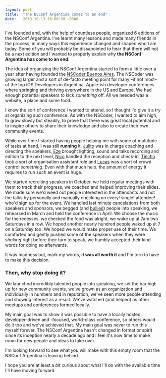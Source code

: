 ```yaml
---
layout: post
title:  "The NSConf Argentina comes to an end"
date:   2019-10-13 16:00:00 -0300
---
```


I've founded and, with the help of countless people, organized 6 editions of the NSConf Argentina. I've learnt many lessons and made many friends in the process, in many ways this experience changed and shaped who I am today. Some of you will probably be dissapointed to hear that there will not be a next edition and I wanted to properly explain why **the NSConf Argentina has come to an end**.

The idea of organizing the NSConf Argentina started to form a little over a year after having founded the [NSCoder Buenos Aires](https://twitter.com/nscoderba). The NSCoder was growing larger and a sort of de-facto meeting point for many –if not most– of the top iOS Developers in Argentina. Apple-ish developer conferences where springing and thriving everywhere in the US and Europe. We had enough potential speakers to kick _something_ off. All we needed was a website, a place and some food.

I knew the sort of conference I wanted to attend, so I thought I'd give it a try at organizing such conference. As with the NSCoder, I wanted to aim high, to grow slowly but steadily, to prove that there was great local potential and to inspire others to share their knowledge and also to create their own community events.

While over time I started having people helping me with some of multitude of tasks at hand, I was still **running** it. [Julito](https://twitter.com/dev_jac) was in charge coaching and directing the speakers, [Eze](https://twitter.com/eaceto_pub) brought lighting, sound and talks recording and edition to the next level, [Nico](https://twitter.com/nameghino) handled the reception and check-in, [Tincho](https://twitter.com/TinchoVitale) took a sort of organisation assistant role and [Lucas](https://twitter.com/ldserruya) was a sort of crowd control _something_. Even with that much help, the amount of energy it requires to run such an event is huge.

We started recruiting speakers in October, we held regular meetings with them to track their progress, we coached and helped improving their slides. We made sure we'd weed out people interested in the attendants and not the talks by personally and manually checking on every! single! attendee! who'd sign up for the event. We handled last minute cancelations from both speakers and sponsors, we begged (and [bullied](https://twitter.com/betzerra)) people into speaking, we rehearsed in March and held the conference in April. We choose the music for the recesses, we checked the food was alright, we woke up at 7am two Saturdays in a row. We hoped another nearly hundred people waked up at 7 on a Saturday too. We hoped we would make proper use of their time. We comforted and gently pushed some of the speakers when they were _shaking_ right before their turn to speak, we humbly accepted their kind words for doing so afterwards.

It was madness but, mark my words, **it was all worth it** and I'm torn to have to make this decision.

### Then, why stop doing it?

We launched incredibly talented people into speaking, we set the bar high up for new community events, we've grown as an organization and individually in numbers and in reputation, we've seen more people attending and showing interest as a result. We've watched (and helped) as other meetups and conferences formed locally.

My main goal was to show it was possible to have a locally hosted, developer-driven and -focused, world-class conference, so others would do it too and we've achieved that. My main goal was never to run this myself forever. The NSConf Argentina hasn't changed in format or spirit since its inception nearly a decade ago and I feel it's now time to make room for new people and ideas to take over.

I'm looking forward to see what _you_ will make with this empty room that the NSConf Argentina is leaving behind.

I hope you are at least a _bit_ curious about what I'll do with the available time I'll have moving forward.
